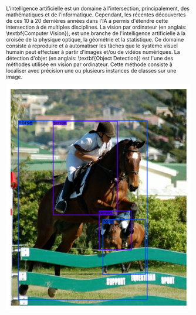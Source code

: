L'intelligence artificielle est un domaine à l'intersection, principalement, des mathématiques et de l'informatique. Cependant, les récentes découvertes de ces 10 à 20 dernières années dans l'IA a permis d'étendre cette intersection à de multiples disciplines. La vision par ordinateur (en anglais: \textbf{Computer Vision}), est une branche de l'intelligence artificielle à la croisée de la physique optique, la géométrie et la statistique. Ce domaine consiste à reproduire et à automatiser les tâches que le système visuel humain peut effectuer à partir d'images et/ou de vidéos numériques. La détection d'objet (en anglais: \textbf{Object Detection}) est l'une des méthodes utilisée en vision par ordinateur. Cette méthode consiste à localiser avec précision une ou plusieurs instances de classes sur une image.

<div style="text-align: center;">
    <img src="./Images/Object Detection Illustation.png" alt="Local Image" width="1080">
</div>
